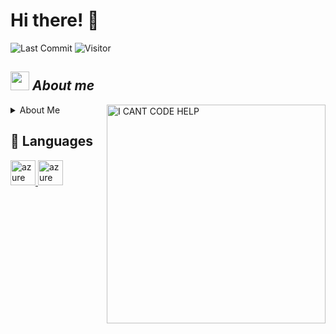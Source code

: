 # Hi there! 👋
![Last Commit](https://img.shields.io/github/last-commit/Derisorant/Derisorant?color=ff69b4&label=Last%20Commit)
![Visitor](https://visitor-badge.laobi.icu/badge?page_id=Derisorant.repoName)

## <img align="centre" src="https://i.ibb.co/t37yTc3/images-removebg-preview.png" width="30px"> ***About me***

<img align="right" width=350px alt="I CANT CODE HELP" src="https://i.ibb.co/WDvc8hg/ezgif-1-b556d5886f.gif" />

<details>
<summary>About Me</summary>
<br>
Hello! I am currently a Student studying IT Media Marketing and Web Design.
Python and Shell are both programming languages I use on the majority of my personal Projects.
I love to learn and build when it comes to projects as I get motivated to make progress.
</details>

## 📜 Languages

<p align="left"> <a href="https://www.python.org/psf-landing/" target="_blank" rel="noreferrer"> <img src="https://upload.wikimedia.org/wikipedia/commons/thumb/c/c3/Python-logo-notext.svg/1869px-Python-logo-notext.svg.png" alt="azure" width="40" height="40"/> <a align="left"> <a href="https://learn.microsoft.com/en-us/powershell/" target="_blank" rel="noreferrer"> <img src="https://upload.wikimedia.org/wikipedia/commons/2/2f/PowerShell_5.0_icon.png" alt="azure" width="40" height="40"/>
